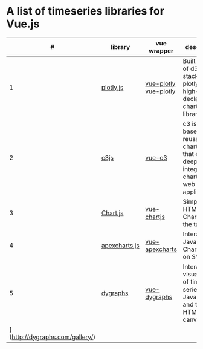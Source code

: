 # A list of timeseries libraries for Vue.js

| # | library | vue wrapper | description | DEMO |
----|----|---- |---- |---- |
| 1 | [plotly.js](https://github.com/plotly/plotly.js) | [vue-plotly](https://github.com/David-Desmaisons/vue-plotly) [vue-plotly](https://github.com/statnett/vue-plotly) | Built on top of d3.js and stack.gl, plotly.js is a high-level, declarative charting library. | |
| 2 | [c3js](https://github.com/c3js/c3) | [vue-c3](https://github.com/chryb/vue-c3) | c3 is a D3-based reusable chart library that enables deeper integration of charts into web applications.  | | 
| 3 | [Chart.js](https://github.com/chartjs/Chart.js) | [vue-chartjs](https://github.com/apertureless/vue-chartjs) | Simple HTML5 Charts using the <canvas> tag | |
| 4 | [apexcharts.js](https://github.com/apexcharts/apexcharts.js) | [vue-apexcharts](https://github.com/apexcharts/vue-apexcharts) | Interactive JavaScript Charts built on SVG | [line-charts](https://apexcharts.com/javascript-chart-demos/line-charts/) |
| 5 | [dygraphs](https://github.com/danvk/dygraphs) | [vue-dygraphs](https://github.com/fZab/vue-dygraphs) | Interactive visualizations of time series using JavaScript and the HTML canvas tag | [Dygraphs Gallery
](http://dygraphs.com/gallery/) |

